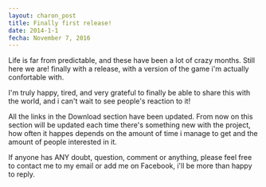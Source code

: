 ```yaml
---
layout: charon_post
title: Finally first release!
date: 2014-1-1
fecha: November 7, 2016
---
```

Life is far from predictable, and these have been a lot of crazy months. Still here we are! finally with a release, with a version of the game i'm actually confortable with.

I'm truly happy, tired, and very grateful to finally be able to share this with the world, and i can't wait to see people's reaction to it!

All the links in the Download section have been updated. From now on this section will be updated each time there's something new with the project, how often it happes depends on the amount of time i manage to get and the amount of people interested in it.

If anyone has ANY doubt, question, comment or anything, please feel free to contact me to my email or add me on Facebook, i'll be more than happy to reply.